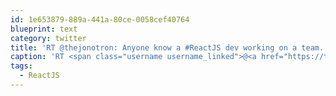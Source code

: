 ```yaml
---
id: 1e653879-889a-441a-80ce-0058cef40764
blueprint: text
category: twitter
title: 'RT @thejonotron: Anyone know a #ReactJS dev working on a team. We’re building a small @storybookjs product and would love to gather some in…'
caption: 'RT <span class="username username_linked">@<a href="https://twitter.com/thejonotron" title="Jonathan Bowers (he/him)">thejonotron</a></span>: Anyone know a <span class="hashtag hashtag_local">#<a href="http://tweettemp.darylchymko.ca/?tag=reactjs">ReactJS</a> dev working on a team. We’re building a small <span class="username username_linked">@<a href="https://twitter.com/storybookjs" title="Storybook">storybookjs</a></span> product and would love to gather some in…'
tags:
  - ReactJS
---
```

